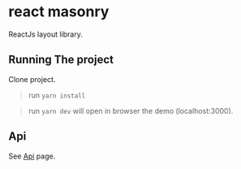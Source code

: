 # react masonry

ReactJs layout library.

## Running The project

Clone project.

> run `yarn install`

> run `yarn dev` will open in browser the demo (localhost:3000).

## Api

See [Api](https://bogdanpetru.github.io/react-masonry/) page.
